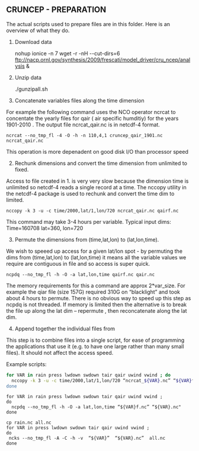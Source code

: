 ## CRUNCEP - PREPARATION

The actual scripts used to prepare files are in this folder. Here is an overview of what they do.

1. Download data

    nohup ionice -n 7 wget -r -nH --cut-dirs=6 ftp://nacp.ornl.gov/synthesis/2009/frescati/model_driver/cru_ncep/analysis &

2. Unzip data

    ./gunzipall.sh
    
3. Concatenate variables files along the time dimension

For example the following command uses the NCO operator  ncrcat to concentate the yearly files for qair ( air specific humditiy) for the years 1901-2010 . 
The output file ncrcat_qair.nc is in netcdf-4 format.

    ncrcat --no_tmp_fl -4 -O -h -n 110,4,1 cruncep_qair_1901.nc  ncrcat_qair.nc

This operation is more depenadent  on good disk I/O than processor speed

2. Rechunk dimensions and convert the  time dimension from unlimited to fixed.

Access to file created in 1.  is very very slow because the  dimension time is unlimited  so netcdf-4 reads  a single  record at a time. The nccopy utility in the netcdf-4 package is used to rechunk and convert the time dim to limited.

    nccopy -k 3 -u -c time/2000,lat/1,lon/720 ncrcat_qair.nc qairf.nc

This command may take 3-4 hours per variable. Typical input dims:
Time=160708   lat=360, lon=720  


3. Permute the dimensions from (time,lat,lon) to (lat,lon,time).

We wish to speeed up access for a given lat/lon spot  - by permuting the dims from (time,lat,lon) to (lat,lon,time)  it means all the variable  values we require are contiguous in file and so access is super quick.

    ncpdq --no_tmp_fl -h -O -a lat,lon,time qairf.nc qair.nc

The memory requirements for this a command are approx 2*var_size.
For example the qiar file (size 157G) required 310G on “blacklight” and took about 4 hours to permute. There is no obvious  way to speed up this step as ncpdq is not threaded. If memory is limited then the alternative is to break the file up along the lat dim – repermute , then reconcatenate along the lat dim.

4. Append together the individual files from
   
This step is to combine files into a single script, for ease of programming the applications that use it (e.g. to have one large rather than many small files). 
It should not affect the access speed.

Example scripts:

```bash
for VAR in rain press lwdown swdown tair qair uwind vwind ; do      
  nccopy -k 3 -u -c time/2000,lat/1,lon/720 “ncrcat_${VAR}.nc” “${VAR}f.nc"                                                                                                                                                          
done                                                                                                                                                             
```

```
for VAR in rain press lwdown swdown tair qair uwind vwind ;                                                                                                       do                                                                                                                                                               
  ncpdq --no_tmp_fl -h -O -a lat,lon,time “${VAR}f.nc” “${VAR}.nc"                                                                                             
done                                                                                                                                                             
```

```
cp rain.nc all.nc
for VAR in press lwdown swdown tair qair uwind vwind ;                                                                                                       do                                                                                                                                                               
 ncks --no_tmp_fl -A -C -h -v  “${VAR}”  “${VAR}.nc”  all.nc
done                                                                                                                                                             
```
